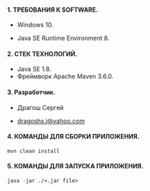 #### 1. ТРЕБОВАНИЯ К SOFTWARE.

- Windows 10.

- Java SE Runtime Environment 8.

#### 2. СТЕК ТЕХНОЛОГИЙ.

- Java SE 1.8.
- Фреймворк Apache Maven 3.6.0.

#### 3. Разработчик.

- Драгош Сергей

- dragoshs.j@yahoo.com

#### 4. КОМАНДЫ ДЛЯ СБОРКИ ПРИЛОЖЕНИЯ.

```
mvn clean install
```

#### 5. КОМАНДЫ ДЛЯ ЗАПУСКА ПРИЛОЖЕНИЯ.

```
java -jar ./<.jar file>
```

